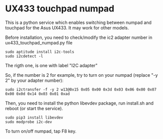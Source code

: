 # UX433 touchpad numpad

This is a python service which enables switching between numpad and touchpad for the Asus UX433.
It may work for other models.

Before installation, you need to check/modify the ic2 adapter number in ux433_touchpad_numpad.py file
```
sudo aptitude install i2c-tools
sudo i2cdetect -l
```
The rigth one, is one with label "I2C adapter"

So, if the number is 2 for example, try to turn on your numpad (replace "-y 2" by your adapter number):
```
sudo i2ctransfer -f -y 2 w13@0x15 0x05 0x00 0x3d 0x03 0x06 0x00 0x07 0x00 0x0d 0x14 0x03 0x01 0xad
```

Then, you need to install the python libevdev package, run install.sh and reboot (or start the service).

```
sudo pip3 install libevdev
sudo modprobe i2c-dev
```
To turn on/off numpad, tap F8 key. 

